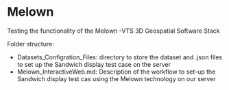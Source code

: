 # Melown
Testing the functionality of the Melown -VTS 3D Geospatial Software Stack  

Folder structure: 
+ Datasets_Configration_Files: directory to store the dataset and .json files to set up the Sandwich display test case on the server
+ Melown_InteractiveWeb.md: Description of the workflow to set-up the Sandwich display test cas using the Melown technology on our server
